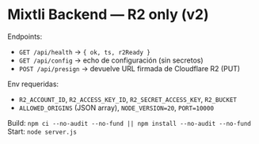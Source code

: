 # Mixtli Backend — R2 only (v2)

Endpoints:
- `GET /api/health` → `{ ok, ts, r2Ready }`
- `GET /api/config` → echo de configuración (sin secretos)
- `POST /api/presign` → devuelve URL firmada de Cloudflare R2 (PUT)

Env requeridas:
- `R2_ACCOUNT_ID`, `R2_ACCESS_KEY_ID`, `R2_SECRET_ACCESS_KEY`, `R2_BUCKET`
- `ALLOWED_ORIGINS` (JSON array), `NODE_VERSION=20`, `PORT=10000`

Build: `npm ci --no-audit --no-fund || npm install --no-audit --no-fund`  
Start: `node server.js`